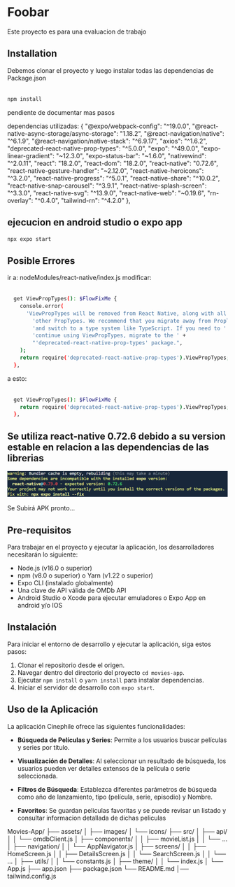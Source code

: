 # Foobar

Este proyecto es para una evaluacion de trabajo 

## Installation

Debemos clonar el proyecto y luego instalar todas las dependencias de Package.json
```bash

npm install
```
pendiente de documentar mas pasos

dependencias utilizadas: 
{
    "@expo/webpack-config": "^19.0.0",
    "@react-native-async-storage/async-storage": "1.18.2",
    "@react-navigation/native": "^6.1.9",
    "@react-navigation/native-stack": "^6.9.17",
    "axios": "^1.6.2",
    "deprecated-react-native-prop-types": "^5.0.0",
    "expo": "^49.0.0",
    "expo-linear-gradient": "~12.3.0",
    "expo-status-bar": "~1.6.0",
    "nativewind": "^2.0.11",
    "react": "18.2.0",
    "react-dom": "18.2.0",
    "react-native": "0.72.6",
    "react-native-gesture-handler": "~2.12.0",
    "react-native-heroicons": "^3.2.0",
    "react-native-progress": "^5.0.1",
    "react-native-share": "^10.0.2",
    "react-native-snap-carousel": "^3.9.1",
    "react-native-splash-screen": "^3.3.0",
    "react-native-svg": "^13.9.0",
    "react-native-web": "~0.19.6",
    "rn-overlay": "^0.4.0",
    "tailwind-rn": "^4.2.0"
  },

## ejecucion en android studio o expo app

```
npx expo start

```
  
## Posible Errores
ir a: 
nodeModules/react-native/index.js
modificar: 
```bash

  get ViewPropTypes(): $FlowFixMe {
    console.error(
      'ViewPropTypes will be removed from React Native, along with all ' +
        'other PropTypes. We recommend that you migrate away from PropTypes ' +
        'and switch to a type system like TypeScript. If you need to ' +
        'continue using ViewPropTypes, migrate to the ' +
        "'deprecated-react-native-prop-types' package.",
    );
    return require('deprecated-react-native-prop-types').ViewPropTypes;
  },
```
a esto:
```bash

  get ViewPropTypes(): $FlowFixMe {
    return require('deprecated-react-native-prop-types').ViewPropTypes;
  },
```
## Se utiliza react-native 0.72.6 debido a su version estable en relacion a las dependencias de las librerias


![Se utiliza react-native 0.72.6 debido a su version estable en relacion a las dependencias de las librerias](https://github.com/NotFound21/Movies-App/blob/master/assets/images/react-native.png?raw=true)

Se Subirá APK pronto...

## Pre-requisitos

Para trabajar en el proyecto y ejecutar la aplicación, los desarrolladores necesitarán lo siguiente:

- Node.js (v16.0 o superior)
- npm (v8.0 o superior) o Yarn (v1.22 o superior)
- Expo CLI (instalado globalmente)
- Una clave de API válida de OMDb API
- Android Studio o Xcode para ejecutar emuladores o Expo App en android y/o IOS

## Instalación

Para iniciar el entorno de desarrollo y ejecutar la aplicación, siga estos pasos:

1. Clonar el repositorio desde el origen.
2. Navegar dentro del directorio del proyecto `cd movies-app`.
3. Ejecutar `npm install` o `yarn install` para instalar dependencias.
4. Iniciar el servidor de desarrollo con `expo start`.

## Uso de la Aplicación

La aplicación Cinephile ofrece las siguientes funcionalidades:

- **Búsqueda de Películas y Series**: Permite a los usuarios buscar películas y series por título.

- **Visualización de Detalles**: Al seleccionar un resultado de búsqueda, los usuarios pueden ver detalles extensos de la película o serie seleccionada.

- **Filtros de Búsqueda**: Establezca diferentes parámetros de búsqueda como año de lanzamiento, tipo (película, serie, episodio) y Nombre.


- **Favoritos**: Se guardan peliculas favoritas y se puede revisar un listado y consultar informacion detallada de dichas peliculas

Movies-App/
├── assets/
│   ├── images/
│   └── icons/
├── src/
│   ├── api/
│   │   └── omdbClient.js
│   ├── components/
│   │   ├── movieList.js
│   │   └── ...
│   ├── navigation/
│   │   └── AppNavigator.js
│   ├── screens/
│   │   ├── HomeScreen.js
│   │   ├── DetailsScreen.js
│   │   └── SearchScreen.js
│   │   └── ...
│   ├── utils/
│   │   └── constants.js
│   ├── theme/
│   │   └── index.js
│   └── App.js
├── app.json
├── package.json
└── README.md
│── tailwind.config.js
```
